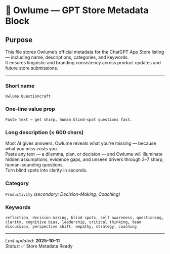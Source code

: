 # 🦉 Owlume — GPT Store Metadata Block

## Purpose  
This file stores Owlume’s official metadata for the ChatGPT App Store listing — including name, descriptions, categories, and keywords.  
It ensures linguistic and branding consistency across product updates and future store submissions.

---

### Short name  
`Owlume Questioncraft`

### One-line value prop  
`Paste text → get sharp, human blind-spot questions fast.`

### Long description (≤ 600 chars)  
Most AI gives answers. Owlume reveals what you’re missing — because what you miss costs you.  
Paste any text — a dilemma, plan, or decision — and Owlume will illuminate hidden assumptions, evidence gaps, and unseen drivers through 3–7 sharp, human-sounding questions.  
Turn blind spots into clarity in seconds.

### Category  
`Productivity` *(secondary: Decision-Making, Coaching)*

### Keywords  
`reflection, decision making, blind spots, self awareness, questioning, clarity, cognitive bias, leadership, critical thinking, team discussion, perspective shift, empathy, strategy, coaching`

---

*Last updated:* **2025-10-11**  
*Status:* ✅ Store Metadata Ready
